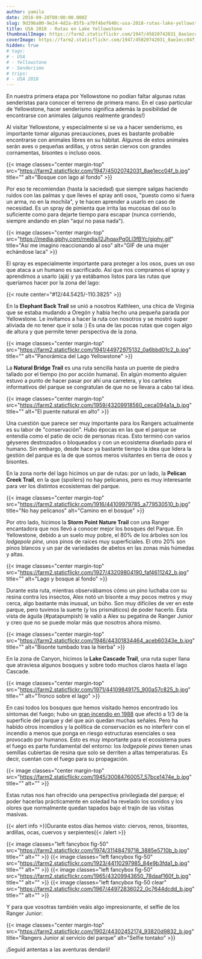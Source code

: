 ```yaml
---
author: yamila
date: 2018-09-28T08:00:00.000Z
slug: 9d396a00-9e24-4d2a-85fb-a70f4bef640c-usa-2018-rutas-lake-yellowstone
title: USA 2018 - Rutas en Lake Yellowstone
thumbnailImage: https://farm2.staticflickr.com/1947/45020742031_8ae1ecc04f_c.jpg
coverImage: https://farm2.staticflickr.com/1947/45020742031_8ae1ecc04f_b.jpg
hidden: true
# tags:
# - USA
# - Yellowstone
# - Senderismo
# trips:
# - USA 2018
---
```


En nuestra primera etapa por Yellowstone no podían faltar algunas rutas senderistas para conocer el terreno de primera mano. En el caso particular de Yellowstone, hacer senderismo significa además la posibilidad de encontrarse con animales (algunos realmente grandes!)

<!--more-->

Al visitar Yellowstone, y especialmente si se va a hacer senderismo, es importante tomar algunas precauciones, pues es bastante probable encontrarse con animales libres en su hábitat. Algunos de estos animales serán aves o pequeñas ardillas, y otros serán ciervos con grandes cornamentas, bisontes o incluso osos.

{{< image classes="center margin-top" src="https://farm2.staticflickr.com/1947/45020742031_8ae1ecc04f_b.jpg" title="" alt="Bosque con lago al fondo" >}}

Por eso te recomiendan (hasta la saciedad) que siempre salgas haciendo ruidos con las palmas y que lleves el spray anti osos, "puesto como si fuera un arma, no en la mochila", y te hacen aprender a usarlo en caso de necesidad. Es un spray de pimienta que irrita las mucosas del oso lo suficiente como para dejarte tiempo para escapar (nunca corriendo, siempre andando en plan "aquí no pasa nada").

{{< image classes="center margin-top" src="https://media.giphy.com/media/l2JhqaxPq0Ll3fBYc/giphy.gif" title="Así me imagino reaccionando al oso" alt="GIF de una mujer echándose laca" >}}

El spray es especialmente importante para proteger a los osos, pues un oso que ataca a un humano es sacrificado. Así que nos compramos el spray y aprendimos a usarlo (ajá) y ya estábamos listos para las rutas que queríamos hacer por la zona del lago:

{{< route center="#12/44.5425/-110.3825" >}}

En la **Elephant Back Trail** se unió a nosotros Kathleen, una chica de Virginia que se estaba mudando a Oregón y había hecho una pequeña parada por Yellowstone. Le invitamos a hacer la ruta con nosotros y se mostró super aliviada de no tener que ir sola :) Es una de las pocas rutas que cogen algo de altura y que permite tener perspectiva de la zona.

{{< image classes="center margin-top" src="https://farm2.staticflickr.com/1941/44972975132_0a6bbd01c2_b.jpg" title="" alt="Panorámica del Lago Yellowstone" >}}

La **Natural Bridge Trail** es una ruta sencilla hasta un puente de piedra tallado por el tiempo (no por acción humana). En algún momento alguien estuvo a punto de hacer pasar por ahí una carretera, y los carteles informativos del parque se congratulan de que no se llevara a cabo tal idea.

{{< image classes="center margin-top" src="https://farm2.staticflickr.com/1959/43209918560_ceca094a1a_b.jpg" title="" alt="El puente natural en alto" >}}

Una cuestión que parece ser muy importante para los Rangers actualmente es su labor de "conservación". Hubo épocas en las que el parque se entendia como el patio de ocio de personas ricas. Esto terminó con varios géyseres destrozados o bloqueados y con un ecosistema diseñado para el humano. Sin embargo, desde hace ya bastante tiempo la idea que lidera la gestión del parque es la de que somos meros visitantes en tierra de osos y bisontes.

En la zona norte del lago hicimos un par de rutas: por un lado, la **Pelican Creek Trail**, en la que (spoilers) no hay pelícanos, pero es muy interesante para ver los distintos ecosistemas del parque.

{{< image classes="center margin-top" src="https://farm2.staticflickr.com/1916/44109979785_a779530510_b.jpg" title="No hay pelícanos" alt="Camino en el bosque" >}}

Por otro lado, hicimos la **Storm Point Nature Trail** con una Ranger encantadora que nos llevó a conocer mejor los bosques del Parque. En Yellowstone, debido a un suelo muy pobre, el 80% de los árboles son los *lodgepole pine*, unos pinos de raíces muy superficiales. El otro 20% son pinos blancos y un par de variedades de abetos en las zonas más húmedas y altas.

{{< image classes="center margin-top" src="https://farm2.staticflickr.com/1927/43209804190_faf4611242_b.jpg" title="" alt="Lago y bosque al fondo" >}}

Durante esta ruta, mientras observábamos cómo un pino luchaba con su resina contra los insectos, Alex notó un bisonte a muy pocos metros y muy cerca, algo bastante más inusual, un búho. Son muy difíciles de ver en este parque, pero tuvimos la suerte (y los prismáticos) de poder hacerlo. Esta vista de águila (#patapumpish) le valió a Alex su pegatina de Ranger Junior y creo que no se puede molar más que nosotros ahora mismo.

{{< image classes="center margin-top" src="https://farm2.staticflickr.com/1946/44301834464_aceb60343e_b.jpg" title="" alt="Bisonte tumbado tras la hierba" >}}

En la zona de Canyon, hicimos la **Lake Cascade Trail**, una ruta super llana que atraviesa algunos bosques y sobre todo muchos claros hasta el lago Cascade.

{{< image classes="center margin-top" src="https://farm2.staticflickr.com/1971/44109849175_900a57c825_b.jpg" title="" alt="Tronco sobre el lago" >}}

En casi todos los bosques que hemos visitado hemos encontrado los síntomas del fuego; hubo un <a href="https://es.wikipedia.org/wiki/Incendio_de_Yellowstone_de_1988" target="_blank">gran incendio en 1988</a> que afectó a 1/3 de la superficie del parque y del que aún quedan muchas señales. Pero ha habido otros incendios y la política de conservación es no interferir con el incendio a menos que ponga en riesgo estructuras esenciales o sea provocado por humanos. Esto es muy importante para el ecosistema pues el fuego es parte fundamental del entorno: los *lodgepole pines* tienen unas semillas cubiertas de resina que solo se derriten a altas temperaturas. Es decir, cuentan con el fuego para su propagación.

{{< image classes="center margin-top" src="https://farm2.staticflickr.com/1945/30084760057_57bce1474e_b.jpg" title="" alt="" >}}

Estas rutas nos han ofrecido una perspectiva privilegiada del parque; el poder hacerlas prácticamente en soledad ha revelado los sonidos y los olores que normalmente quedan tapados bajo el trajín de las visitas masivas.

{{< alert info >}}Durante estos días hemos visto: ciervos, renos, bisontes, ardillas, ocas, cuervos y serpientes{{< /alert >}}

{{< image classes="left fancybox fig-50" src="https://farm2.staticflickr.com/1974/31148479718_3885e5710b_b.jpg" title="" alt="" >}}
{{< image classes="left fancybox fig-50" src="https://farm2.staticflickr.com/1923/44110297985_84e9b3fda1_b.jpg" title="" alt="" >}}
{{< image classes="left fancybox fig-50" src="https://farm2.staticflickr.com/1965/43209943650_78daaf160f_b.jpg" title="" alt="" >}}
{{< image classes="left fancybox fig-50 clear" src="https://farm2.staticflickr.com/1967/44972836022_0c7644dcdd_b.jpg" title="" alt="" >}}

Y para que vosotras también veáis algo impresionante, el selfie de los Ranger Junior:

{{< image classes="center margin-top" src="https://farm2.staticflickr.com/1902/44302452174_93820d9832_b.jpg" title="Rangers Junior al servicio del parque" alt="Selfie tontako" >}}

¡Seguid antentas a las aventuras dendarii!
